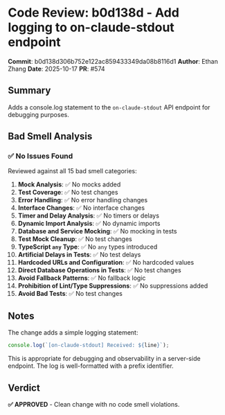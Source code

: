 # Code Review: b0d138d - Add logging to on-claude-stdout endpoint

**Commit**: b0d138d306b752e122ac859433349da08b8116d1
**Author**: Ethan Zhang
**Date**: 2025-10-17
**PR**: #574

## Summary
Adds a console.log statement to the `on-claude-stdout` API endpoint for debugging purposes.

## Bad Smell Analysis

### ✅ No Issues Found

Reviewed against all 15 bad smell categories:

1. **Mock Analysis**: ✅ No mocks added
2. **Test Coverage**: ✅ No test changes
3. **Error Handling**: ✅ No error handling changes
4. **Interface Changes**: ✅ No interface changes
5. **Timer and Delay Analysis**: ✅ No timers or delays
6. **Dynamic Import Analysis**: ✅ No dynamic imports
7. **Database and Service Mocking**: ✅ No mocking in tests
8. **Test Mock Cleanup**: ✅ No test changes
9. **TypeScript `any` Type**: ✅ No `any` types introduced
10. **Artificial Delays in Tests**: ✅ No test delays
11. **Hardcoded URLs and Configuration**: ✅ No hardcoded values
12. **Direct Database Operations in Tests**: ✅ No test changes
13. **Avoid Fallback Patterns**: ✅ No fallback logic
14. **Prohibition of Lint/Type Suppressions**: ✅ No suppressions added
15. **Avoid Bad Tests**: ✅ No test changes

## Notes

The change adds a simple logging statement:
```typescript
console.log(`[on-claude-stdout] Received: ${line}`);
```

This is appropriate for debugging and observability in a server-side endpoint. The log is well-formatted with a prefix identifier.

## Verdict

**✅ APPROVED** - Clean change with no code smell violations.
